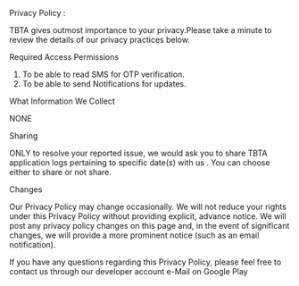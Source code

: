 Privacy Policy :

TBTA gives outmost importance to your privacy.Please take a minute to review the details of our privacy practices below.

Required Access Permissions

1. To be able to read SMS for OTP verification.
2. To be able to send Notifications for updates.

What Information We Collect

NONE

Sharing

ONLY to resolve your reported issue, we would ask you to share TBTA application logs pertaining to specific date(s) with us . You can choose either to share or not share.

Changes

Our Privacy Policy may change occasionally. We will not reduce your rights under this Privacy Policy without providing explicit, advance notice. We will post any privacy policy changes on this page and, in the event of significant changes, we will provide a more prominent notice (such as an email notification). 

If you have any questions regarding this Privacy Policy, please feel free to contact us through our developer account e-Mail on Google Play
